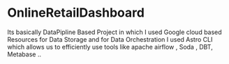 # OnlineRetailDashboard
Its basically DataPipline Based Project in which I used Google cloud based Resources for Data Storage and for Data Orchestration I used Astro CLI which allows us to efficiently use tools like apache airflow   , Soda , DBT, Metabase ..
